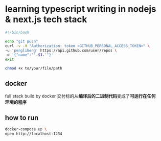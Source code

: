 # learning typescript writing in nodejs & next.js tech stack

```sh
#!/bin/bash

echo "git push"
curl -v -H "Authorization: token <GITHUB_PERSONAL_ACCESS_TOKEN>" \
-u 'pengliheng' https://api.github.com/user/repos \
-d '{"name":"'.$1.'"}'
exit
```

```bash
chmod +x to/your/file/path
```

## docker

full stack build by docker
交付标的从**编译后的二进制代码**变成了**可运行在任何环境的程序**

## how to run

```bash
docker-compose up \
open http://localhost:1234
```
